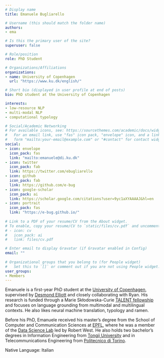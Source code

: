 ```yaml
---
# Display name
title: Emanuele Bugliarello

# Username (this should match the folder name)
authors:
- ema

# Is this the primary user of the site?
superuser: false

# Role/position
role: PhD Student

# Organizations/Affiliations
organizations:
- name: University of Copenhagen
  url: "https://www.ku.dk/english/"

# Short bio (displayed in user profile at end of posts)
bio: PhD student at the University of Copenhagen

interests:
- low-resource NLP 
- multi-modal NLP
- computational typology

# Social/Academic Networking
# For available icons, see: https://sourcethemes.com/academic/docs/widgets/#icons
#   For an email link, use "fas" icon pack, "envelope" icon, and a link in the
#   form "mailto:your-email@example.com" or "#contact" for contact widget.
social:
- icon: envelope
  icon_pack: fas
  link: "mailto:emanuele@di.ku.dk"  
- icon: twitter
  icon_pack: fab
  link: https://twitter.com/ebugliarello
- icon: github
  icon_pack: fab
  link: https://github.com/e-bug
- icon: google-scholar
  icon_pack: ai
  link: https://scholar.google.com/citations?user=9yc1aXYAAAAJ&hl=en
- icon: portrait
  icon_pack: fas
  link: "https://e-bug.github.io/"
  
# Link to a PDF of your resume/CV from the About widget.
# To enable, copy your resume/CV to `static/files/cv.pdf` and uncomment the lines below.  
# - icon: cv
#   icon_pack: ai
#   link: files/cv.pdf 

# Enter email to display Gravatar (if Gravatar enabled in Config)
email: ""
  
# Organizational groups that you belong to (for People widget)
#   Set this to `[]` or comment out if you are not using People widget.  
user_groups:
- Members
---
```

Emanuele is a first-year PhD student at the [University of Copenhagen](https://www.ku.dk/), supervised by [Desmond Elliott](http://elliottd.github.io/) and closely collaborating with Ryan. His research is funded through a Marie Skłodowska-Curie [TALENT fellowship](https://talent.ku.dk/) and focuses on language grounding from multimodal and multilingual contexts. He also likes neural machine translation, typology and ramen.

Before his PhD, Emanuele received his master’s degree from the School of Computer and Communication Sciences at [EPFL](https://www.epfl.ch/), where he was a member of the [Data Science Lab](https://dlab.epfl.ch/) led by Robert West. He also holds two bachelor’s degrees in Information Engineering from [Tongji University](https://en.tongji.edu.cn/) and in Telecommunications Engineering from [Politecnico di Torino](https://www.polito.it/index.php?lang=en).

Native Language: Italian

